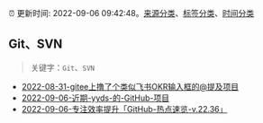 :alarm_clock: 更新时间: 2022-09-06 09:42:48。[来源分类](../README.md)、[标签分类](../TAGS.md)、[时间分类](../TIMELINE.md)

## Git、SVN


> 关键字：`Git`、`SVN`



- [2022-08-31-gitee上撸了个类似飞书OKR输入框的@提及项目](https://www.zhangxinxu.com/wordpress/2022/08/gitee-feishu-okr-at-mention/) 
- [2022-09-06-近期-yyds-的-GitHub-项目](https://toutiao.io/k/i1qkq4o) 
- [2022-09-06-专注效率提升「GitHub-热点速览-v.22.36」](https://toutiao.io/k/j00l7y7) 